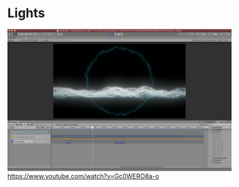 # Lights
<img src="https://github.com/shinn716/Lights/blob/master/Photo/Snipaste_2020-05-30_14-41-25.png" /></a>  
https://www.youtube.com/watch?v=Gc0WERO8a-o
